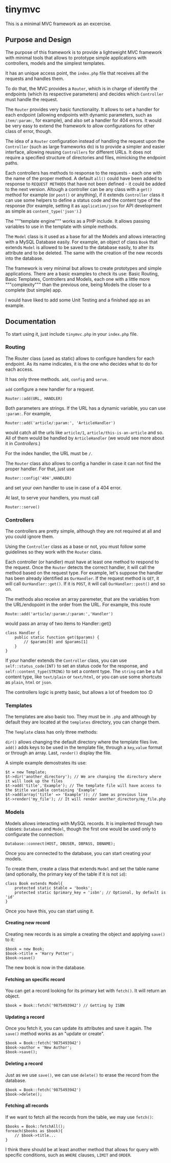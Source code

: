 # tinymvc
This is a minimal MVC framework as an excercise.

## Purpose and Design

The purpose of this framework is to provide a lightweight MVC framework with minimal tools that allows to prototype simple applications with controllers, models and the simplest templates.

It has an unique access point, the `index.php` file that receives all the requests and handles them.

To do that, the MVC provides a `Router`, which is in charge of identify the endpoints (which its respective parameters) and decides which `Controller` must handle the request.

The `Router` provides very basic functionality. It allows to set a handler for each endpoint (allowing endpoints with dynamic parameters, such as `item/:param:`, for example), and also set a handler for 404 errors. It would be very easy to extend the framework to allow configurations for other class of error, though.

The idea of a `Router` configuration instead of handling the request upon the `Controller` (such as large frameworks do) is to provide a simpler and easier interface, allowing reusing `Controllers` for different URLs. It does not require a specified structure of directories and files, mimicking the endpoint paths.

Each controllers has methods to response to the requests - each one with the name of the proper method. A default `all()` could have been added to response to `REQUEST METHODS` that have not been defined - it could be added to the next version. Altough a controller can be any class with a `get()` method for example (or `post()` or anything), if it extends `Controller` class it can use some helpers to define a status code and the content type of the response (for example, setting it as `application/json` for API development as simple as `content_type('json')`.)

The """template engine""" works as a PHP include. It allows passing variables to use in the template with simple methods.

The `Model` class is it used as a base for all the Models and allows interacting with a MySQL Database easily. For example, an object of class `Book` that extends `Model` is allowed to be saved to the database easily, to alter its attribute and to be deleted. The same with the creation of the new records into the database.

The framework is very minimal but allows to create prototypes and simple applications. There are a basic examples to check its use: Basic Routing, Basic Templates, Controllers and Models, each one with a little more """complexity""" than the previous one, being Models the closer to a complete (but simple) app.

I would have liked to add some Unit Testing and a finished app as an example.

## Documentation

To start using it, just include `tinymvc.php` in your `index.php` file.

### Routing

The Router class (used as static) allows to configure handlers for each endpoint. As its name indicates, it is the one who decides what to do for each access.

It has only three methods. `add`, `config` and `serve`.

`add` configure a new handler for a request. 

```
Router::add(URL, HANDLER)
```

Both parameters are strings. If the URL has a dynamic variable, you can use `:param:`. For example,

```
Router::add('article/:param:', 'ArticleHandler')
```

would catch all the urls like `article/1`, `article/this-is-an-article` and so. All of them would be handled by `ArticleHandler` (we would see more about it in _Controllers_.)

For the index handler, the URL must be `/`.

The `Router` class also allows to config a handler in case it can not find the proper handler. For that, just use

```
Router::config('404',HANDLER)
```

and set your own handler to use in case of a 404 error.

At last, to serve your handlers, you must call

```
Router::serve()
```

### Controllers

The controllers are pretty simple, although they are not required at all and you could ignore them.

Using the `Controller` class as a base or not, you must follow some guidelines so they work with the `Router` class.

Each controller (or handler) must have at least one method to respond to the request. Once the `Router` detects the correct handler, it will call the method based on the request type. For example, let's suppose the handler has been already identified as `OurHandler`. If the request method is `GET`, it will call `OurHandler::get()`. If it is `POST`, it will call `OurHandler::post()` and so on.

The methods also receive an array paremeter, that are the variables from the URL/endopoint in the order from the URL. For example, this route

```
Route::add('article/:param:/:param:','Handler')
```

would pass an array of two items to Handler::get()

```
class Handler {
	public static function get($params) {
		// $params[0] and $params[1]
	}
}
```

If your handler extends the `Controller` class, you can use `self::status_code(INT)` to set an status code for the response, and `self::content_type(STRING)` to set a content type. The `string` can be a full content type, like `text/plain` or `text/html`, or you can use some shortcuts as `plain`, `html` or `json`.

The controllers logic is pretty basic, but allows a lot of freedom too :D

### Templates

The templates are also basic too. They must be in `.php` and although by default they are located at the `templates` directory, you can change them.

The `Template` class has only three methods:

`dir()` allows changing the default directory where the template files live. `add()` adds keys to be used in the template file, through a `key`,`value` format or through an array. Last, `render()` display the file.

A simple example demostrates its use:

```
$t = new Template;
$t->dir('another_directory'); // We are changing the directory where it will look up the files
$t->add('title','Example'); // The template file will have access to the $title variable containing 'Example'
$t->add(array('title' => 'Example')); // Same as previous line
$t->render('my_file'); // It will render another_directory/my_file.php
```

### Models

Models allows interacting with MySQL records. It is implented through two classes: `Database` and `Model`, though the first one would be used only to configurate the connection:

```
Database::connect(HOST, DBUSER, DBPASS, DBNAME);
```

Once you are connected to the database, you can start creating your models.

To create them, create a class that extends `Model` and set the table name (and optionally, the primary key of the table if it is not `id`):

```
class Book extends Model{
	protected static $table = 'books';
	protected static $primary_key = 'isbn'; // Optional, by default is 'id'
}
```
Once you have this, you can start using it.

#### Creating new record

Creating new records is as simple a creating the object and applying `save()` to it:

```
$book = new Book;
$book->title = 'Harry Potter';
$book->save()
```

The new book is now in the database.

#### Fetching an specific record

You can get a record looking for its primary ket with `fetch()`. It will return an object.

```
$book = Book::fetch('9875493942') // Getting by ISBN
```

#### Updating a record

Once you fetch it, you can update its attributes and save it again. The `save()` method works as an "update or create".

```
$book = Book::fetch('9875493942')
$book->author = 'New Author';
$book->save();
```

#### Deleting a record

Just as we use `save()`, we can use `delete()` to erase the record from the database.

```
$book = Book::fetch('9875493942')
$book->delete();
```

#### Fetching all records

If we want to fetch all the records from the table, we may use `fetch()`:

```
$books = Book::fetchAll();
foreach($books as $book){
	// $book->title...
}
```

I think there should be at least another method that allows for query with specific conditions, such as `WHERE` clauses, `LIMIT` and `ORDER`.